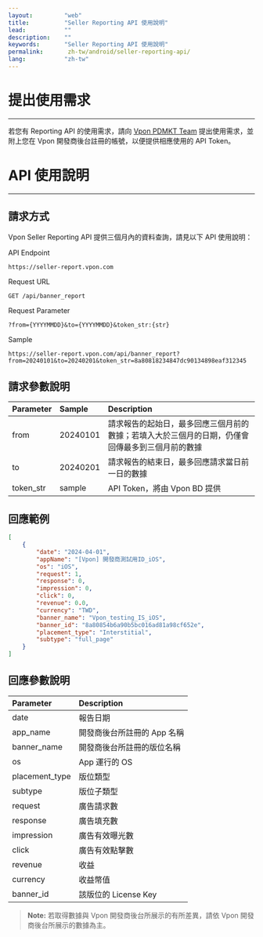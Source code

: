 ```yaml
---
layout:         "web"
title:          "Seller Reporting API 使用說明"
lead:           ""
description:    ""
keywords:       "Seller Reporting API 使用說明"
permalink:       zh-tw/android/seller-reporting-api/
lang:           "zh-tw"
---
```


# 提出使用需求
---

若您有 Reporting API 的使用需求，請向 [Vpon PDMKT Team] 提出使用需求，並附上您在 Vpon 開發商後台註冊的帳號，以便提供相應使用的 API Token。

# API 使用說明
---

## 請求方式

Vpon Seller Reporting API 提供三個月內的資料查詢，請見以下 API 使用說明：

API Endpoint
```
https://seller-report.vpon.com
```

Request URL
```
GET /api/banner_report	
```

Request Parameter
```
?from={YYYYMMDD}&to={YYYYMMDD}&token_str:{str}
```

Sample
```
https://seller-report.vpon.com/api/banner_report?from=20240101&to=20240201&token_str=8a80818234847dc90134898eaf312345
```

## 請求參數說明

| Parameter | Sample   | Description |
|:----------|:---------|:------------|
| from      | 20240101 | 請求報告的起始日，最多回應三個月前的數據；若填入大於三個月的日期，仍僅會回傳最多到三個月前的數據 |
| to        | 20240201 | 請求報告的結束日，最多回應請求當日前一日的數據 |
| token_str | sample   | API Token，將由 Vpon BD 提供 |

## 回應範例

```json
[
    { 
        "date": "2024-04-01",
        "appName": "[Vpon] 開發商測試用ID_iOS",
        "os": "iOS",
        "request": 1,
        "response": 0,
        "impression": 0,
        "click": 0,
        "revenue": 0.0,
        "currency": "TWD",
        "banner_name": "Vpon_testing_IS_iOS",
        "banner_id": "8a80854b6a90b5bc016ad81a98cf652e",
        "placement_type": "Interstitial",
        "subtype": "full_page"
    }
]
```

## 回應參數說明

| Parameter | Description |
|:----------|:------------|
| date      | 報告日期 |
| app_name  | 開發商後台所註冊的 App 名稱 |
| banner_name | 開發商後台所註冊的版位名稱 |
| os        | App 運行的 OS |
| placement_type | 版位類型 |
| subtype | 版位子類型 |
| request | 廣告請求數 |
| response | 廣告填充數 |
| impression | 廣告有效曝光數 |
| click | 廣告有效點擊數 |
| revenue | 收益 |
| currency | 收益幣值 |
| banner_id | 該版位的 License Key |

> **Note:** 若取得數據與 Vpon 開發商後台所展示的有所差異，請依 Vpon 開發商後台所展示的數據為主。


[Vpon PDMKT Team]: mailto:partner.service@vpon.com